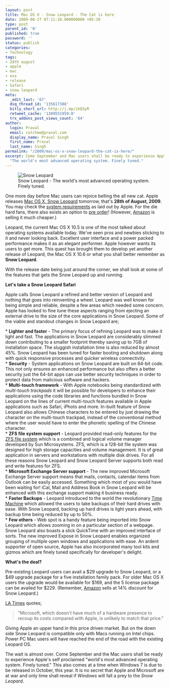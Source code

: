 ```yaml
---
layout: post
title: Mac OS X - Snow Leopard - The Cat is here
date: 2009-08-27 07:11:10.000000000 +05:30
type: post
parent_id: '0'
published: true
password: ''
status: publish
categories:
- Technology
tags:
- 28th august
- apple
- mac
- osx
- release
- Safari
- snow leopard
meta:
  _edit_last: '67'
  dsq_thread_id: '135617388'
  bitly_short_url: http://j.mp/ikQ3yR
  retweet_cache: '1309551959:0'
  trx_addons_post_views_count: '64'
author:
  login: Praval
  email: catchme@praval.com
  display_name: Praval Singh
  first_name: Praval
  last_name: Singh
permalink: "/2009/mac-os-x-snow-leopard-the-cat-is-here/"
excerpt: Come September and Mac users shall be ready to experience Apple's self proclaimed,
  "The world's most advanced operating system. Finely tuned."
---
```

<figure><img src="{{ site.baseurl }}/assets/2009/08/snow-leopard.jpg" alt="Snow Leopard" /><br />
<figcaption>Snow Leopard - The world's most advanced operating system. Finely tuned.</figcaption>
</figure>
<p>One more day before Mac users can rejoice belling the all new cat. Apple releases <a href="http://www.apple.com/macosx/">Mac OS X, Snow Leopard</a> tomorrow, that's <strong>28th of August, 2009</strong>. You may check the <a href="http://www.apple.com/macosx/specs.html">system requirements</a> as laid out by Apple. For the die hard fans, there also exists an option to <a href="http://store.apple.com/us/product/MAC_OS_X_SNGL">pre order</a>! (However, <a href="http://www.amazon.com/Mac-version-10-6-Snow-Leopard/dp/B001AMHWP8">Amazon</a> is selling it much cheaper.)</p>
<p>Leopard, the current Mac OS X 10.5 is one of the most talked about operating systems available today. We've seen pros and newbies sticking to it and never looking back. Excellent user interface and a power packed performance makes it as an elegant performer. Apple however wants its users to get more. This quest has brought them to develop yet another release of Leopard, the Mac OS X 10.6 or what you shall better remember as <strong>Snow Leopard</strong>. </p>
<p>With the release date being just around the corner, we shall look at some of the features that gets the Snow Leopard up and running.</p>
<p><strong>Let's take a Snow Leopard Safari</strong></p>
<p>Apple calls Snow Leopard a refined and better version of Leopard and nothing that goes into reinventing a wheel. Leopard was well known for being simple and reliable, despite a few areas which needed some concern. Apple has looked to fine tune these aspects ranging from ejecting an external drive to the size of the core applications in Snow Leopard. Some of the viable and standout changes in Snow Leopard are;</p>
<p>* <strong>Lighter and faster</strong> - The primary focus of refining Leopard was to make it light and fast. The applications in Snow Leopard are considerably slimmed down contributing to a smaller footprint thereby saving up to 7GB of installation space. The sluggish installation time is also reduced by almost 45%. Snow Leopard has been tuned for faster booting and shutdown along with quick responsive processes and quicker wireless connectivity.<br />
* <strong>Security</strong> - System applications on Snow Leopard are built on 64-bit code. This not only ensures an enhanced performance but also offers a better security just the 64-bit apps can use better security techniques in order to protect data from malicious software and hackers.<br />
* <strong>Multi-touch framework</strong> - With Apple notebooks being standardized with <em>multi-touch trackpads</em> it will be possible for developers to enhance their applications using the code libraries and functions bundled in Snow Leopard on the lines of current multi-touch features available in Apple applications such as Safari, iPhoto and more. In-built feature of Snow Leopard also allows Chinese characters to be entered by just drawing the character on the multi-touch trackpad, instead of the conventional method where the user would have to enter the phonetic spelling of the Chinese character.<br />
* <strong>ZFS file system support</strong> - Leopard provided read-only features for the <a href="http://en.wikipedia.org/wiki/ZFS">ZFS file system</a> which is a combined and logical volume manager developed by Sun Microsystems. ZFS, which is a 128-bit file system was designed for high storage capacities and volume management. It is of great application in servers and workstations with multiple disk drives. For all these reasons Snow Leopard and Snow Leopard Server supports both read and write features for ZFS.<br />
* <strong>Microsoft Exchange Server support</strong> - The new improved Microsoft Exchange Server support means that mails, contacts, calendar items from Outlook can be easily accessed. Something which most of you would have been waiting for! iCal, Mail and Address Book in Snow Leopard will be enhanced with this exchange support making it business ready.<br />
* <strong>Faster Backups</strong> - Leopard introduced to the world the revolutionary <a href="http://www.apple.com/macosx/what-is-macosx/time-machine.html">Time Machine</a> which allowed the users to take backups of their hard drives with ease. With Snow Leopard, backing up hard drives is light years ahead, with backup time being reduced by up to 50%.<br />
* <strong>Few others</strong> - Web spot is a handy feature being imported into Snow Leopard which allows zooming in on a particular section of a webpage. Snow Leopard also boasts a slick QuickTime with an improved interface of sorts. The new improved Expose in Snow Leopard enables organized grouping of multiple open windows and applications with ease. An ardent supporter of open source, Apple has also incorporated many tool kits and gizmos which are finely tuned specifically for developer's delight.</p>
<p><strong>What's the deal?</strong></p>
<p>Pre-existing Leopard users can avail a $29 upgrade to Snow Leopard, or a $49 upgrade package for a five installation family pack. For older Mac OS X users the upgrade would be available for $169, and the 5 license package can be availed for $229. (Remember, <a href="http://www.amazon.com/Mac-version-10-6-Snow-Leopard/dp/B001AMHWP8">Amazon</a> sells at 14% discount for Snow Leopard.)</p>
<p><a href="http://latimesblogs.latimes.com/technology/2009/06/snow-leopard.html">LA Times</a> quotes;</p>
<blockquote><p>"Microsoft, which doesn't have much of a hardware presence to recoup its costs compared with Apple, is unlikely to match that price."</p></blockquote>
<p>Giving Apple an upper hand in this price driven market. But on the down side Snow Leopard is compatible only with Macs running on Intel chips. Power PC Mac users will have reached the end of the road with the existing Leopard OS.</p>
<p>The wait is almost over. Come September and the Mac users shall be ready to experience Apple's self proclaimed "world's most advanced operating system. Finely tuned." This also comes at a time when Windows 7 is due to be released in October, this year. It is no secret that Apple and Microsoft are at war and only time shall reveal if <em>Windows</em> will fall a prey to the <em>Snow Leopard</em>.</p>
